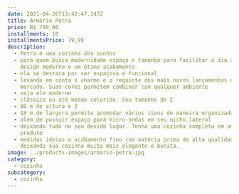```yaml
---
date: 2021-04-26T13:42:47.147Z
title: Armário Petra
price: R$ 799,90
installments: 10
installmentsPrice: 79,99
description:
  - Petra é uma cozinha dos sonhos
  - para quem busca modernidade espaço e tamanho para facilitar o dia a dia. Com
    design moderno e um ótimo acabamento
  - ela se destaca por ser espaçosa e funcional
  - levando em conta o charme e o requinte dos mais novos lançamentos do
    mercado. Suas cores permitem combinar com qualquer ambiente
  - seja ele moderno
  - clássico ou até mesmo colorido. Seu tamanho de 2
  - 00 m de altura e 2
  - 18 m de largura permite acomodar vários itens de maneira organizada e melhor
  - além de possuir espaço para micro-ondas em seu nicho lateral
  - deixando tudo no seu devido lugar. Tenha uma cozinha completa em um só
    produto
  - medidas ideias e acabamento fino com matéria prima de alta qualidade
    deixando sua cozinha muito mais elegante e bonita.
image: ../products-images/armario-petra.jpg
category:
  - cozinha
subcategory:
  - cozinha
---
```

